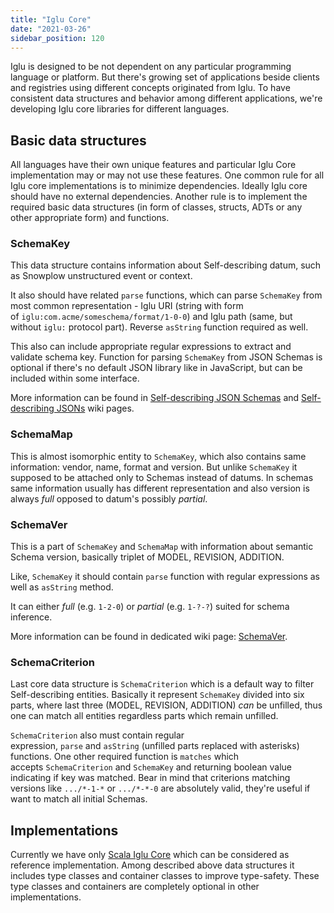 ```yaml
---
title: "Iglu Core"
date: "2021-03-26"
sidebar_position: 120
---
```


Iglu is designed to be not dependent on any particular programming language or platform. But there's growing set of applications beside clients and registries using different concepts originated from Iglu. To have consistent data structures and behavior among different applications, we're developing Iglu core libraries for different languages.

## [](https://github.com/snowplow/iglu/wiki/Iglu-core#basic-data-structures)Basic data structures

All languages have their own unique features and particular Iglu Core implementation may or may not use these features. One common rule for all Iglu core implementations is to minimize dependencies. Ideally Iglu core should have no external dependencies. Another rule is to implement the required basic data structures (in form of classes, structs, ADTs or any other appropriate form) and functions.

### [](https://github.com/snowplow/iglu/wiki/Iglu-core#schemakey)SchemaKey

This data structure contains information about Self-describing datum, such as Snowplow unstructured event or context.

It also should have related `parse` functions, which can parse `SchemaKey` from most common representation - Iglu URI (string with form of `iglu:com.acme/someschema/format/1-0-0`) and Iglu path (same, but without `iglu:` protocol part). Reverse `asString` function required as well.

This also can include appropriate regular expressions to extract and validate schema key. Function for parsing `SchemaKey` from JSON Schemas is optional if there's no default JSON library like in JavaScript, but can be included within some interface.

More information can be found in [Self-describing JSON Schemas](/docs/pipeline-components-and-applications/iglu/common-architecture/self-describing-json-schemas.md) and [Self-describing JSONs](/docs/pipeline-components-and-applications/iglu/common-architecture/self-describing-jsons/index.md) wiki pages.

### [](https://github.com/snowplow/iglu/wiki/Iglu-core#schemamap)SchemaMap

This is almost isomorphic entity to `SchemaKey`, which also contains same information: vendor, name, format and version. But unlike `SchemaKey` it supposed to be attached only to Schemas instead of datums. In schemas same information usually has different representation and also version is always _full_ opposed to datum's possibly _partial_.

### [](https://github.com/snowplow/iglu/wiki/Iglu-core#schemaver)SchemaVer

This is a part of `SchemaKey` and `SchemaMap` with information about semantic Schema version, basically triplet of MODEL, REVISION, ADDITION.

Like, `SchemaKey` it should contain `parse` function with regular expressions as well as `asString` method.

It can either _full_ (e.g. `1-2-0`) or _partial_ (e.g. `1-?-?`) suited for schema inference.

More information can be found in dedicated wiki page: [SchemaVer](/docs/pipeline-components-and-applications/iglu/common-architecture/schemaver.md).

### [](https://github.com/snowplow/iglu/wiki/Iglu-core#schemacriterion)SchemaCriterion

Last core data structure is `SchemaCriterion` which is a default way to filter Self-describing entities. Basically it represent `SchemaKey` divided into six parts, where last three (MODEL, REVISION, ADDITION) _can_ be unfilled, thus one can match all entities regardless parts which remain unfilled.

`SchemaCriterion` also must contain regular expression, `parse` and `asString` (unfilled parts replaced with asterisks) functions. One other required function is `matches` which accepts `SchemaCriterion` and `SchemaKey` and returning boolean value indicating if key was matched. Bear in mind that criterions matching versions like `.../*-1-*` or `.../*-*-0` are absolutely valid, they're useful if want to match all initial Schemas.

## [](https://github.com/snowplow/iglu/wiki/Iglu-core#implementations)Implementations

Currently we have only [Scala Iglu Core](https://github.com/snowplow/iglu/wiki/Scala-Iglu-Core) which can be considered as reference implementation. Among described above data structures it includes type classes and container classes to improve type-safety. These type classes and containers are completely optional in other implementations.

